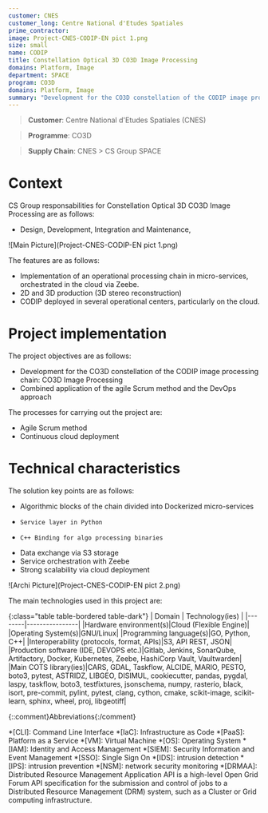 ```yaml
---
customer: CNES
customer_long: Centre National d'Etudes Spatiales
prime_contractor: 
image: Project-CNES-CODIP-EN pict 1.png
size: small
name: CODIP
title: Constellation Optical 3D CO3D Image Processing
domains: Platform, Image
department: SPACE
program: CO3D
domains: Platform, Image
summary: "Development for the CO3D constellation of the CODIP image processing chain: CO3D Image Processing. Combined application of the agile Scrum method and the DevOps approach"
---
```


> __Customer__\: Centre National d'Etudes Spatiales (CNES)

> __Programme__\: CO3D

> __Supply Chain__\: CNES >  CS Group SPACE


# Context


CS Group responsabilities for Constellation Optical 3D CO3D Image Processing are as follows:
* Design, Development, Integration and Maintenance,

![Main Picture](Project-CNES-CODIP-EN pict 1.png)

The features are as follows:
* Implementation of an operational processing chain in micro-services, orchestrated in the cloud via Zeebe.
* 2D and 3D production (3D stereo reconstruction)
* CODIP deployed in several operational centers, particularly on the cloud.

# Project implementation

The project objectives are as follows:
* Development for the CO3D constellation of the CODIP image processing chain: CO3D Image Processing
* Combined application of the agile Scrum method and the DevOps approach

The processes for carrying out the project are:
* Agile Scrum method
* Continuous cloud deployment

# Technical characteristics

The solution key points are as follows:
* Algorithmic blocks of the chain divided into Dockerized micro-services
*     Service layer in Python
*     C++ Binding for algo processing binaries
* Data exchange via S3 storage
* Service orchestration with Zeebe
* Strong scalability via cloud deployment

![Archi Picture](Project-CNES-CODIP-EN pict 2.png)

The main technologies used in this project are:

{:class="table table-bordered table-dark"}
| Domain | Technology(ies) |
|--------|----------------|
|Hardware environment(s)|Cloud (Flexible Engine)|
|Operating System(s)|GNU/Linux|
|Programming language(s)|GO, Python, C++|
|Interoperability (protocols, format, APIs)|S3, API REST, JSON|
|Production software (IDE, DEVOPS etc.)|Gitlab, Jenkins, SonarQube, Artifactory, Docker, Kubernetes, Zeebe, HashiCorp Vault, Vaultwarden|
|Main COTS library(ies)|CARS, GDAL, Taskflow, ALCIDE, MARIO, PESTO, boto3, pytest, ASTRIDZ, LIBGEO, DISIMUL, cookiecutter, pandas, pygdal, laspy, taskflow, boto3, testfixtures, jsonschema, numpy, rasterio, black, isort, pre-commit, pylint, pytest, clang, cython, cmake, scikit-image, scikit-learn, sphinx, wheel, proj, libgeotiff|



{::comment}Abbreviations{:/comment}

*[CLI]: Command Line Interface
*[IaC]: Infrastructure as Code
*[PaaS]: Platform as a Service
*[VM]: Virtual Machine
*[OS]: Operating System
*[IAM]: Identity and Access Management
*[SIEM]: Security Information and Event Management
*[SSO]: Single Sign On
*[IDS]: intrusion detection
*[IPS]: intrusion prevention
*[NSM]: network security monitoring
*[DRMAA]: Distributed Resource Management Application API is a high-level Open Grid Forum API specification for the submission and control of jobs to a Distributed Resource Management (DRM) system, such as a Cluster or Grid computing infrastructure.
